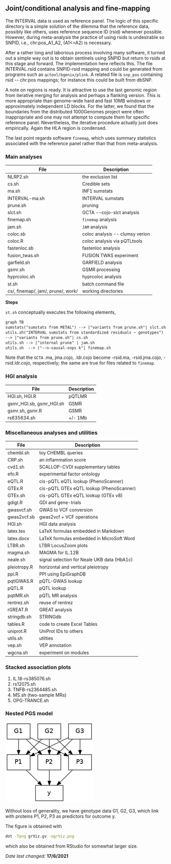 ## Joint/conditional analysis and fine-mapping

The INTERVAL data is used as reference panel. The logic of this specific directory is a simple solution of the dilemma that the reference data, possibly like others, uses reference sequence ID (rsid) whenever possible. However, during meta-analysis the practice of using rsids is undesirable so SNPID, i.e., chr:pos_A1_A2, (A1<=A2) is necessary.

After a rather long and laborious process involving many software, it turned out a simple way out is to obtain sentinels using SNPID but return to rsids at this stage and forward. The implementation here reflects this. The file INTERVAL.rsid contains SNPID-rsid mapping and could be generated from programs such as `qctool/bgenix/plink`. A related file is `snp_pos` containing rsid -- chr:pos mappings; for instance this could be built from dbSNP.

A note on regions is ready. It is attractive to use the last genomic region from iterative merging for analysis and perhaps a flanking version. This is more appropriate than genome-wide hard and fast 10MB windows or approximately independent LD blocks. For the latter, we found that the boundaries from the distributed 1000Genomes project were often inappropriate and one may not attempt to compute them for specific reference panel. Nevertheless, the iterative procedure actually just does empirically. Again the HLA region is condensed.

The last point regards software `finemap`, which uses summary statistics associated with the reference panel rather than that from meta-analysis.

### Main analyses

File | Description
-----|------------------------------
NLRP2.sh | the exclusion list
cs.sh | Credible sets
ma.sh | INF1 sumstats
INTERVAL-ma.sh | INTERVAL sumstats
prune.sh | pruning
slct.sh  | GCTA --cojo-slct analysis
finemap.sh | `finemap` analysis
jam.sh | `JAM` analysis
coloc.sb | coloc analysis -- clumsy verion
coloc.R | coloc analysis via pQTLtools
fastenloc.sb | fastenloc analysis
fusion_twas.sh | FUSION TWAS experiment
garfield.sh | GARFIELD analysis
gsmr.sh | GSMR processing
hyprcoloc.sh | hyprcoloc analysis
st.sh | batch command file
cs/, finemap/, jam/, prune/, work/ | working directories

**Steps**

`st.sh` conceptually executes the following elements,

```mermaid
graph TB
sumstats("sumstats from METAL") --> |"variants from prune.sh"| slct.sh
utils.sh("INTERVAL sumstats from standardized residuals ~ genotypes") --> |"variants from prune.sh"| cs.sh
utils.sh --> |"internal prune" | jam.sh
utils.sh  --> |"--n-causal-snps k"| finemap.sh
```

Note that the `GCTA` .ma, jma.cojo, .ldr.cojo become -rsid.ma, -rsid.jma.cojo, -rsid.ldr.cojo, respectively; the same are true for files related to `finemap`.

### HGI analysis

File | Description
-----|-----------------
HGI.sh, HGI.R | pQTLMR
gsmr_HGI.sb, gsmr_HGI.sh | GSMR
gsmr.sh, gsmr.R | GSMR
rs635634.sh |  +/- 1Mb

### Miscellaneous analyses and utilities

File | Description
-----|---------------------------
chembl.sh | toy CHEMBL queries
CRP.sh | an inflammation score
cvd1.sh | SCALLOP-CVDI supplementary tables
efo.R | experimental factor ontology
eQTL.R | cis-pQTL eQTL lookup (PhenoScanner)
GTEx.R | cis-pQTL GTEx eQTL lookup (PhenoScanner)
GTEx.sh | cis-pQTL GTEx eQTL lookup (GTEx v8)
gdigt.R | GDI and gene-trials
gwasvcf.sh | GWAS to VCF conversion
gwas2vcf.sb | gwas2vcf + VCF operations
HGI.sh | HGI data analysis
latex.tex | LaTeX formulas embedded in Markdown
latex.docx | LaTeX formulas embedded in MicroSoft Word
LTBR.sh | LTBR LocusZoom plots
magma.sh | MAGMA for IL.12B
neale.sh | signal selection for Neale UKB data (HbA1c)
pleiotropy.R | horizontal and vertical pleiotropy
ppi.R | PPI using EpiGraphDB
pqtlGWAS.R | pQTL-GWAS lookup
pQTL.R | pQTL lookup
pqtlMR.sh | pQTL MR analysis
rentrez.sh | reuse of rentrez
rGREAT.R | GREAT analysis
stringdb.sh | STRINGdb
tables.R | code to create Excel Tables
uniprot.R | UniProt IDs to others
utils.sh | utilties
vep.sh | VEP annotation
wgcna.sh | experiment on modules

### Stacked association plots

1. IL.18-rs385076.sh
2. rs12075.sh
3. TNFB-rs2364485.sh
4. MS.sh (two-sample MRs)
5. OPG-TRANCE.sh

### Nested PGS model

![grViz.png](grViz.png)

Without loss of generality, we have genotype data G1, G2, G3, which link with proteins P1, P2, P3 as predictors for outcome y.

The figure is obtained with

```bash
dot -Tpng grViz.gv -ogrViz.png
```
which also be  obtained from RStudio for somewhat larger size.

*Date last changed:* **17/6/2021**
